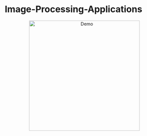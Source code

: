 # Image-Processing-Applications

<p align="center">
  <img src="https://github.com/HarshitTarsariya/Image-Processing-Applications/blob/main/Demo/Demo.gif?raw=true" width="350" title="Demo">
</p>
